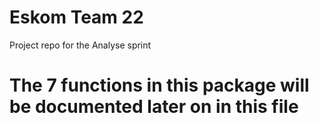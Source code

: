 # Eskom Team 22

Project repo for the Analyse sprint

# The 7 functions in this package will be documented later on in this file